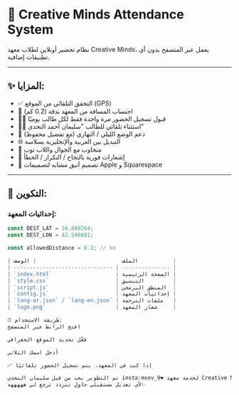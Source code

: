 # 📍 Creative Minds Attendance System

نظام تحضير أونلاين لطلاب معهد Creative Minds، يعمل عبر المتصفح بدون أي تطبيقات إضافية.

---

## ✨ المزايا:

- ✅ التحقق التلقائي من الموقع (GPS)
- 🧭 احتساب المسافة من المعهد بدقة (0.2 كم)
- 🧑‍🎓 قبول تسجيل الحضور مرة واحدة فقط لكل طالب يوميًا
- 🧍‍♂️ استثناء تلقائي للطالب "سليمان أحمد النجدي"
- 🌙 دعم الوضع الليلي / النهاري (مع تفضيل محفوظ)
- 🌐 التبديل بين العربية والإنجليزية بسلاسة
- 📱 متجاوب مع الجوال واللاب توب
- 📌 إشعارات فورية بالنجاح / التكرار / الخطأ
- 🎨 تصميم أنيق مشابه لتصميمات Apple و Squarespace

---

## 🔧 التكوين:

### إحداثيات المعهد:
```js
const DEST_LAT = 16.889264;
const DEST_LON = 42.548691;

const allowedDistance = 0.2; // km

| الملف                           | الوصف           |
| ------------------------------- | --------------- |
| `index.html`                    | الصفحة الرئيسية |
| `style.css`                     | التنسيق         |
| `script.js`                     | المنطق البرمجي  |
| `config.js`                     | إحداثيات المعهد |
| `lang-ar.json` / `lang-en.json` | ملفات الترجمة   |
| `logo.png`                      | شعار المعهد     |

⏱ طريقة الاستخدام:
افتح الرابط عبر المتصفح

فعّل تحديد الموقع الجغرافي

أدخل اسمك الثلاثي

✅ إذا كنت في المعهد، يتم تسجيل الحضور تلقائيًا

تم التطوير بحب من قبل سليمان النجدي insta:mxev_9❤️ لخدمة معهد Creative Minds
لأي تعديل مستقبلي حاول تتردد ترجع لي هههههه✨
